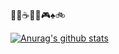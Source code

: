 
🍹🥃☕🕺🎤🎮♠🚲


[![Anurag's github stats](https://github-readme-stats.vercel.app/api?username=gegurakzi)](https://github.com/anuraghazra/github-readme-stats)
